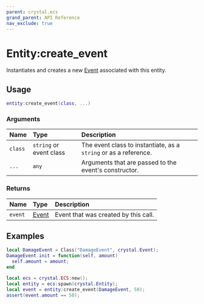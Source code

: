 ```yaml
---
parent: crystal.ecs
grand_parent: API Reference
nav_exclude: true
---
```


# Entity:create_event

Instantiates and creates a new [Event](event) associated with this entity.

## Usage

```lua
entity:create_event(class, ...)
```

### Arguments

| Name    | Type                    | Description                                                      |
| :------ | :---------------------- | :--------------------------------------------------------------- |
| `class` | `string` or event class | The event class to instantiate, as a `string` or as a reference. |
| `...`   | `any`                   | Arguments that are passed to the event's constructor.            |

### Returns

| Name    | Type           | Description                          |
| :------ | :------------- | :----------------------------------- |
| `event` | [Event](event) | Event that was created by this call. |

## Examples

```lua
local DamageEvent = Class("DamageEvent", crystal.Event);
DamageEvent.init = function(self, amount)
  self.amount = amount;
end

local ecs = crystal.ECS:new();
local entity = ecs:spawn(crystal.Entity);
local event = entity:create_event(DamageEvent, 50);
assert(event.amount == 50);
```
